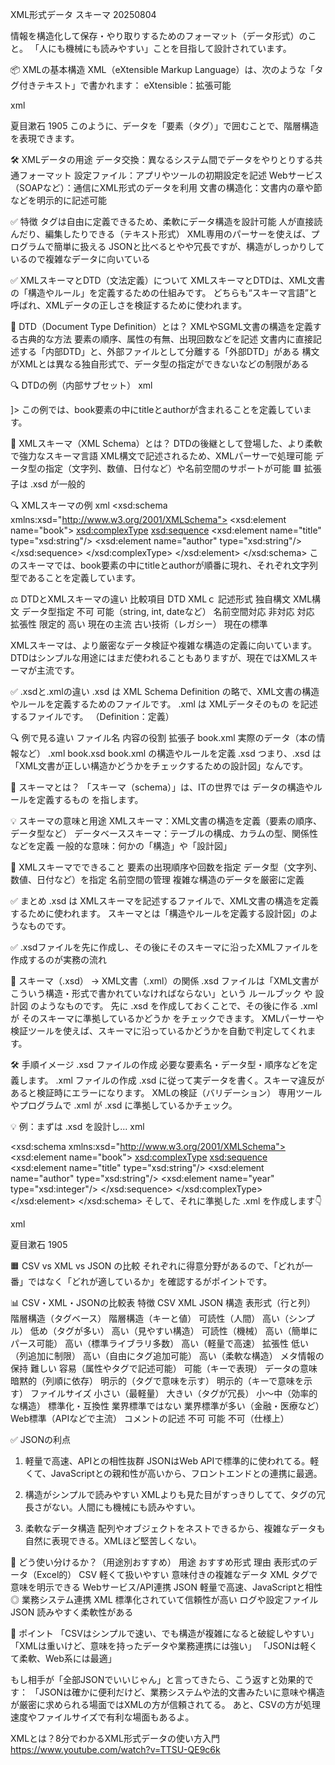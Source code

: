 XML形式データ スキーマ 20250804

情報を構造化して保存・やり取りするためのフォーマット（データ形式）のこと。
「人にも機械にも読みやすい」ことを目指して設計されています。

📦 XMLの基本構造
XML（eXtensible Markup Language）は、次のような「タグ付きテキスト」で書かれます：
eXtensible：拡張可能

xml
<book>
  <title>吾輩は猫である</title>
  <author>夏目漱石</author>
  <year>1905</year>
</book>
このように、データを「要素（タグ）」で囲むことで、階層構造を表現できます。

🛠 XMLデータの用途
データ交換：異なるシステム間でデータをやりとりする共通フォーマット
設定ファイル：アプリやツールの初期設定を記述
Webサービス（SOAPなど）：通信にXML形式のデータを利用
文書の構造化：文書内の章や節などを明示的に記述可能

✅ 特徴
タグは自由に定義できるため、柔軟にデータ構造を設計可能
人が直接読んだり、編集したりできる（テキスト形式）
XML専用のパーサーを使えば、プログラムで簡単に扱える
JSONと比べるとやや冗長ですが、構造がしっかりしているので複雑なデータに向いている

✅ XMLスキーマとDTD（文法定義）について
XMLスキーマとDTDは、XML文書の「構造やルール」を定義するための仕組みです。
どちらも“スキーマ言語”と呼ばれ、XMLデータの正しさを検証するために使われます。

🧾 DTD（Document Type Definition）とは？
XMLやSGML文書の構造を定義する古典的な方法
要素の順序、属性の有無、出現回数などを記述
文書内に直接記述する「内部DTD」と、外部ファイルとして分離する「外部DTD」がある
構文がXMLとは異なる独自形式で、データ型の指定ができないなどの制限がある

🔍 DTDの例（内部サブセット）
xml
<!DOCTYPE book [
  <!ELEMENT book (title, author)>
  <!ELEMENT title (#PCDATA)>
  <!ELEMENT author (#PCDATA)>
]>
この例では、book要素の中にtitleとauthorが含まれることを定義しています。

📐 XMLスキーマ（XML Schema）とは？
DTDの後継として登場した、より柔軟で強力なスキーマ言語
XML構文で記述されるため、XMLパーサーで処理可能
データ型の指定（文字列、数値、日付など）や名前空間のサポートが可能
🟥 拡張子は .xsd が一般的

🔍 XMLスキーマの例
xml
<xsd:schema xmlns:xsd="http://www.w3.org/2001/XMLSchema">
  <xsd:element name="book">
    <xsd:complexType>
      <xsd:sequence>
        <xsd:element name="title" type="xsd:string"/>
        <xsd:element name="author" type="xsd:string"/>
      </xsd:sequence>
    </xsd:complexType>
  </xsd:element>
</xsd:schema>
このスキーマでは、book要素の中にtitleとauthorが順番に現れ、それぞれ文字列型であることを定義しています。

⚖️ DTDとXMLスキーマの違い
比較項目	    DTD	                  XMLｃ
記述形式	    独自構文	           XML構文
データ型指定	不可	               可能（string, int, dateなど）
名前空間対応	非対応	               対応
拡張性	        限定的	              高い
現在の主流	    古い技術（レガシー）	現在の標準

XMLスキーマは、より厳密なデータ検証や複雑な構造の定義に向いています。
DTDはシンプルな用途にはまだ使われることもありますが、現在ではXMLスキーマが主流です。

✅ .xsdと.xmlの違い
.xsd は XML Schema Definition の略で、XML文書の構造やルールを定義するためのファイルです。
.xml は XMLデータそのもの を記述するファイルです。
（Definition：定義）

🔍 例で見る違い
ファイル名	内容の役割	                    拡張子
book.xml	実際のデータ（本の情報など）	 .xml
book.xsd	book.xml の構造やルールを定義	.xsd
つまり、.xsd は「XML文書が正しい構造かどうかをチェックするための設計図」なんです。

🧠 スキーマとは？
「スキーマ（schema）」は、ITの世界では データの構造やルールを定義するもの を指します。

💡 スキーマの意味と用途
XMLスキーマ：XML文書の構造を定義（要素の順序、データ型など）
データベーススキーマ：テーブルの構成、カラムの型、関係性などを定義
一般的な意味：何かの「構造」や「設計図」

🔧 XMLスキーマでできること
要素の出現順序や回数を指定
データ型（文字列、数値、日付など）を指定
名前空間の管理
複雑な構造のデータを厳密に定義

✅ まとめ
.xsd は XMLスキーマを記述するファイルで、XML文書の構造を定義するために使われます。
スキーマとは「構造やルールを定義する設計図」のようなものです。

✅ .xsdファイルを先に作成し、その後にそのスキーマに沿ったXMLファイルを作成するのが実務の流れ

🔗 スキーマ（.xsd） → XML文書（.xml）の関係
.xsd ファイルは「XML文書がこういう構造・形式で書かれていなければならない」という ルールブック や 設計図 のようなものです。
先に .xsd を作成しておくことで、その後に作る .xml が そのスキーマに準拠しているかどうか をチェックできます。
XMLパーサーや検証ツールを使えば、スキーマに沿っているかどうかを自動で判定してくれます。

🛠 手順イメージ
.xsd ファイルの作成 必要な要素名・データ型・順序などを定義します。
.xml ファイルの作成 .xsd に従って実データを書く。スキーマ違反があると検証時にエラーになります。
XMLの検証（バリデーション） 専用ツールやプログラムで .xml が .xsd に準拠しているかチェック。

💡 例：まずは .xsd を設計し...
xml
<!-- book.xsd -->
<xsd:schema xmlns:xsd="http://www.w3.org/2001/XMLSchema">
  <xsd:element name="book">
    <xsd:complexType>
      <xsd:sequence>
        <xsd:element name="title" type="xsd:string"/>
        <xsd:element name="author" type="xsd:string"/>
        <xsd:element name="year" type="xsd:integer"/>
      </xsd:sequence>
    </xsd:complexType>
  </xsd:element>
</xsd:schema>
そして、それに準拠した .xml を作成します👇

xml
<!-- book.xml -->
<?xml version="1.0" encoding="UTF-8"?>
<book xmlns:xsi="http://www.w3.org/2001/XMLSchema-instance"
      xsi:noNamespaceSchemaLocation="book.xsd">
  <title>吾輩は猫である</title>
  <author>夏目漱石</author>
  <year>1905</year>
</book>


🟧 CSV vs XML vs JSON の比較
それぞれに得意分野があるので、「どれが一番」ではなく「どれが適しているか」を確認するがポイントです。

📊 CSV・XML・JSONの比較表
特徴	            CSV	                  XML	                        JSON
構造	          表形式（行と列）	      階層構造（タグベース）	       階層構造（キーと値）
可読性（人間）	高い（シンプル）	       低め（タグが多い）	            高い（見やすい構造）
可読性（機械）	高い（簡単にパース可能）	高い（標準ライブラリ多数）	    高い（軽量で高速）
拡張性	       低い（列追加に制限）	     高い（自由にタグ追加可能）	     高い（柔軟な構造）
メタ情報の保持	難しい	                容易（属性やタグで記述可能）	  可能（キーで表現）
データの意味	  暗黙的（列順に依存）	   明示的（タグで意味を示す）	     明示的（キーで意味を示す）
ファイルサイズ	小さい（最軽量）	       大きい（タグが冗長）	           小〜中（効率的な構造）
標準化・互換性	業界標準ではない	       業界標準が多い（金融・医療など）	Web標準（APIなどで主流）
コメントの記述	不可	                 可能	不可（仕様上）

✅ JSONの利点
1. 軽量で高速、APIとの相性抜群
JSONはWeb APIで標準的に使われてる。軽くて、JavaScriptとの親和性が高いから、フロントエンドとの連携に最適。

2. 構造がシンプルで読みやすい
XMLよりも見た目がすっきりしてて、タグの冗長さがない。人間にも機械にも読みやすい。

3. 柔軟なデータ構造
配列やオブジェクトをネストできるから、複雑なデータも自然に表現できる。XMLほど堅苦しくない。

🧠 どう使い分けるか？（用途別おすすめ）
用途	                      おすすめ形式	  理由
表形式のデータ（Excel的）	    CSV	          軽くて扱いやすい
意味付きの複雑なデータ	      XML	          タグで意味を明示できる
Webサービス/API連携	         JSON	         軽量で高速、JavaScriptと相性◎
業務システム連携	            XML	          標準化されていて信頼性が高い
ログや設定ファイル	          JSON	        読みやすく柔軟性がある

💬 ポイント
「CSVはシンプルで速い、でも構造が複雑になると破綻しやすい」
「XMLは重いけど、意味を持ったデータや業務連携には強い」
「JSONは軽くて柔軟、Web系には最適」

もし相手が「全部JSONでいいじゃん」と言ってきたら、こう返すと効果的です：
「JSONは確かに便利だけど、業務システムや法的文書みたいに意味や構造が厳密に求められる場面ではXMLの方が信頼されてる。
あと、CSVの方が処理速度やファイルサイズで有利な場面もあるよ。

XMLとは？8分でわかるXML形式データの使い方入門
https://www.youtube.com/watch?v=TTSU-QE9c6k